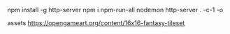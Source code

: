 
npm install -g http-server 
npm i npm-run-all nodemon
http-server . -c-1 -o


assets
https://opengameart.org/content/16x16-fantasy-tileset
